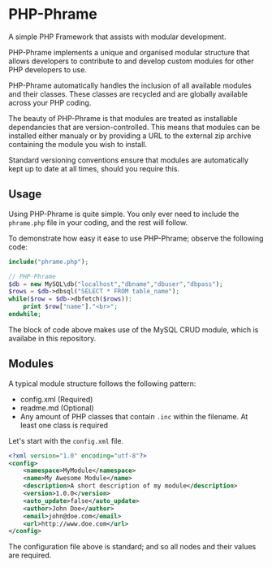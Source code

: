 # PHP-Phrame

A simple PHP Framework that assists with modular development.

PHP-Phrame implements a unique and organised modular structure that allows developers to contribute to and develop custom modules for other PHP developers to use.

PHP-Phrame automatically handles the inclusion of all available modules and their classes. These classes are recycled and are globally available across your PHP coding.

The beauty of PHP-Phrame is that modules are treated as installable dependancies that are version-controlled. This means that modules can be installed either manualy or by providing a URL to the external zip archive containing the module you wish to install.

Standard versioning conventions ensure that modules are automatically kept up to date at all times, should you require this.

## Usage
Using PHP-Phrame is quite simple. You only ever need to include the `phrame.php` file in your coding, and the rest will follow.

To demonstrate how easy it ease to use PHP-Phrame; observe the following code:
```php
include("phrame.php");

// PHP-Phrame
$db = new MySQL\db("localhost","dbname","dbuser","dbpass");
$rows = $db->dbsql("SELECT * FROM table_name");
while($row = $db->dbfetch($rows)):
    print $row["name"]."<br>";
endwhile;
```

The block of code above makes use of the MySQL CRUD module, which is availabe in this repository.

## Modules
A typical module structure follows the following pattern:
* config.xml (Required)
* readme.md (Optional)
* Any amount of PHP classes that contain `.inc` within the filename. At least one class is required

Let's start with the `config.xml` file.

```xml
<?xml version="1.0" encoding="utf-8"?>
<config>
	<namespace>MyModule</namespace>
	<name>My Awesome Module</name>
	<description>A short description of my module</description>
	<version>1.0.0</version>
	<auto_update>false</auto_update>
	<author>John Doe</author>
	<email>john@doe.com</email>
	<url>http://www.doe.com</url>
</config>
```

The configuration file above is standard; and so all nodes and their values are required.
